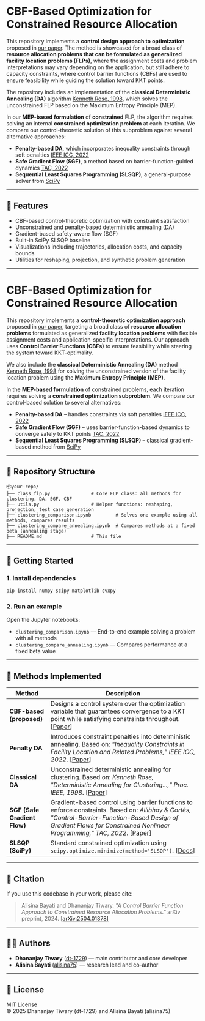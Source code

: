 # CBF-Based Optimization for Constrained Resource Allocation

This repository implements a **control design approach to optimization** proposed in [our paper](https://arxiv.org/abs/2504.01378). The method is showcased for a broad class of **resource allocation problems that can be formulated as generalized facility location problems (FLPs)**, where the assignment costs and problem interpretations may vary depending on the application, but still adhere to capacity constraints, where control barrier functions (CBFs) are used to ensure feasibility while guiding the solution toward KKT points.

The repository includes an implementation of the **classical Deterministic Annealing (DA)** algorithm [Kenneth Rose, 1998](https://doi.org/10.1109/5.726788), which solves the unconstrained FLP based on the Maximum Entropy Principle (MEP).

In our **MEP-based formulation** of **constrained** FLP, the algorithm requires solving an internal **constrained optimization problem** at each iteration. We compare our control-theoretic solution of this subproblem against several alternative approaches:

- **Penalty-based DA**, which incorporates inequality constraints through soft penalties [IEEE ICC, 2022](https://ieeexplore.ieee.org/abstract/document/10093253)
- **Safe Gradient Flow (SGF)**, a method based on barrier-function-guided dynamics [TAC, 2022](https://doi.org/10.1109/TAC.2022.3200517)
- **Sequential Least Squares Programming (SLSQP)**, a general-purpose solver from [SciPy](https://docs.scipy.org/doc/scipy/reference/generated/scipy.optimize.minimize.html)

---

## 🔧 Features

- CBF-based control-theoretic optimization with constraint satisfaction
- Unconstrained and penalty-based deterministic annealing (DA)
- Gradient-based safety-aware flow (SGF)
- Built-in SciPy SLSQP baseline
- Visualizations including trajectories, allocation costs, and capacity bounds
- Utilities for reshaping, projection, and synthetic problem generation

---

# CBF-Based Optimization for Constrained Resource Allocation

This repository implements a **control-theoretic optimization approach** proposed in [our paper](https://arxiv.org/abs/2504.01378), targeting a broad class of **resource allocation problems** formulated as generalized **facility location problems** with flexible assignment costs and application-specific interpretations. Our approach uses **Control Barrier Functions (CBFs)** to ensure feasibility while steering the system toward KKT-optimality.

We also include the **classical Deterministic Annealing (DA)** method [Kenneth Rose, 1998](https://doi.org/10.1109/5.726788) for solving the unconstrained version of the facility location problem using the **Maximum Entropy Principle (MEP)**.

In the **MEP-based formulation** of constrained problems, each iteration requires solving a **constrained optimization subproblem**. We compare our control-based solution to several alternatives:

- **Penalty-based DA** – handles constraints via soft penalties [IEEE ICC, 2022](https://ieeexplore.ieee.org/abstract/document/10093253)
- **Safe Gradient Flow (SGF)** – uses barrier-function-based dynamics to converge safely to KKT points [TAC, 2022](https://ieeexplore.ieee.org/document/10224270)
- **Sequential Least Squares Programming (SLSQP)** – classical gradient-based method from [SciPy](https://docs.scipy.org/doc/scipy/reference/generated/scipy.optimize.minimize.html)

---

## 📁 Repository Structure

```
📦your-repo/
├── class_flp.py               # Core FLP class: all methods for clustering, DA, SGF, CBF
├── utils.py                   # Helper functions: reshaping, projection, test case generation
├── clustering_comparison.ipynb         # Solves one example using all methods, compares results
├── clustering_compare_annealing.ipynb  # Compares methods at a fixed beta (annealing stage)
├── README.md                  # This file
```

---

## 🚀 Getting Started

### 1. Install dependencies

```bash
pip install numpy scipy matplotlib cvxpy
```

### 2. Run an example

Open the Jupyter notebooks:

- `clustering_comparison.ipynb` — End-to-end example solving a problem with all methods
- `clustering_compare_annealing.ipynb` — Compares performance at a fixed beta value

---

## 🧠 Methods Implemented

| Method                       | Description                                                                                                                                                                                                                                                           |
| ---------------------------- | --------------------------------------------------------------------------------------------------------------------------------------------------------------------------------------------------------------------------------------------------------------------- |
| **CBF-based (proposed)**     | Designs a control system over the optimization variable that guarantees convergence to a KKT point while satisfying constraints throughout. [[Paper](https://arxiv.org/abs/2504.01378)]                                                                               |
| **Penalty DA**               | Introduces constraint penalties into deterministic annealing. Based on: *"Inequality Constraints in Facility Location and Related Problems," IEEE ICC, 2022*. [[Paper](https://ieeexplore.ieee.org/abstract/document/10093253)]                                       |
| **Classical DA**             | Unconstrained deterministic annealing for clustering. Based on: *Kenneth Rose, "Deterministic Annealing for Clustering...," Proc. IEEE, 1998*. [[Paper](https://doi.org/10.1109/5.726788)]                                                                            |
| **SGF (Safe Gradient Flow)** | Gradient-based control using barrier functions to enforce constraints. Based on: *Allibhoy & Cortés, "Control-Barrier-Function-Based Design of Gradient Flows for Constrained Nonlinear Programming," TAC, 2022*. [[Paper](https://doi.org/10.1109/TAC.2022.3200517)] |
| **SLSQP (SciPy)**            | Standard constrained optimization using `scipy.optimize.minimize(method='SLSQP')`. [[Docs](https://docs.scipy.org/doc/scipy/reference/generated/scipy.optimize.minimize.html)]                                                                                        |

---

## 📝 Citation

If you use this codebase in your work, please cite:

> Alisina Bayati and Dhananjay Tiwary. *"A Control Barrier Function Approach to Constrained Resource Allocation Problems."* arXiv preprint, 2024. [[arXiv:2504.01378\]](https://arxiv.org/abs/2504.01378)

---

## 👨‍💻 Authors

- **Dhananjay Tiwary** ([dt-1729](https://github.com/dt-1729)) — main contributor and core developer
- **Alisina Bayati** ([alisina75](https://github.com/alisina75)) — research lead and co-author

---

## 📜 License

MIT License\
© 2025 Dhananjay Tiwary (dt-1729) and Alisina Bayati (alisina75)










